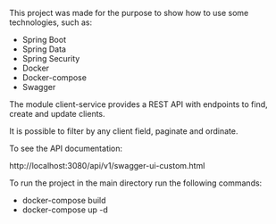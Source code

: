 This project was made for the purpose to show how to use some technologies, such as:

 - Spring Boot
 - Spring Data
 - Spring Security
 - Docker
 - Docker-compose
 - Swagger

The module client-service provides a REST API with endpoints to find, create and update clients.

It is possible to filter by any client field, paginate and ordinate. 

To see the API documentation:

http://localhost:3080/api/v1/swagger-ui-custom.html

To run the project in the main directory run the following commands:

 - docker-compose build
 - docker-compose up -d
